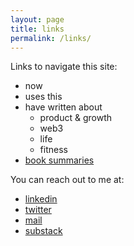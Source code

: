 ```yaml
---
layout: page
title: links
permalink: /links/
---
```


Links to navigate this site:

- now
- uses this
- have written about
  - product & growth
  - web3
  - life
  - fitness
- [book summaries](/books/)


You can reach out to me at:
- [linkedin](https://www.linkedin.com/in/akshaychugh2603/)
- [twitter](https://twitter.com/akshay2603c)
- [mail](mailto:akshaychugh995@gmail.com)
- [substack](https://akshaychugh.substack.com/)
